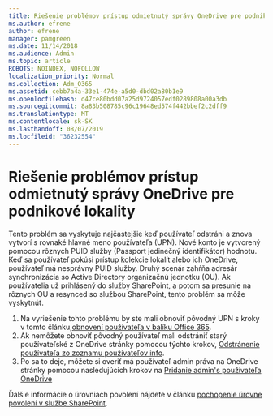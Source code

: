 ```yaml
---
title: Riešenie problémov prístup odmietnutý správy OneDrive pre podnikové lokality
ms.author: efrene
author: efrene
manager: pamgreen
ms.date: 11/14/2018
ms.audience: Admin
ms.topic: article
ROBOTS: NOINDEX, NOFOLLOW
localization_priority: Normal
ms.collection: Adm_O365
ms.assetid: cebb7a4a-33e1-474e-a5d0-dbd02a80b1e9
ms.openlocfilehash: d47ce80bdd07a25d9724057edf0289808a00a3db
ms.sourcegitcommit: 8a83b508785c96c19648ed574f442bbef2c2dff9
ms.translationtype: MT
ms.contentlocale: sk-SK
ms.lasthandoff: 08/07/2019
ms.locfileid: "36232554"
---
```

# <a name="troubleshooting-access-denied-messages-to-onedrive-for-business-sites"></a>Riešenie problémov prístup odmietnutý správy OneDrive pre podnikové lokality

Tento problém sa vyskytuje najčastejšie keď používateľ odstráni a znova vytvorí s rovnaké hlavné meno používateľa (UPN). Nové konto je vytvorený pomocou rôznych PUID služby (Passport jedinečný identifikátor) hodnotu. Keď sa používateľ pokúsi prístup kolekcie lokalít alebo ich OneDrive, používateľ má nesprávny PUID služby. Druhý scenár zahŕňa adresár synchronizácia so Active Directory organizačnú jednotku (OU). Ak používatelia už prihlásený do služby SharePoint, a potom sa presunie na rôznych OU a resynced so službou SharePoint, tento problém sa môže vyskytnúť.

1. Na vyriešenie tohto problému by ste mali obnoviť pôvodný UPN s kroky v tomto článku,[obnovení používateľa v balíku Office 365](https://docs.microsoft.com/office365/admin/add-users/restore-user?view=o365-worldwide).
2. Ak nemôžete obnoviť pôvodný používateľ mali odstrániť starý používateľské z OneDrive stránky pomocou týchto krokov, [Odstránenie používateľa zo zoznamu používateľov info](). 
3. Po sa to deje, môžete si overiť má používateľ admin práva na OneDrive stránky pomocou nasledujúcich krokov na [Pridanie admin's používateľa OneDrive](https://docs.microsoft.com/sharepoint/manage-user-profiles?redirectSourcePath=%252fen-us%252farticle%252fmanage-user-profiles-in-the-sharepoint-admin-center-494bec9c-6654-41f0-920f-f7f937ea9723#add-and-remove-admins-for-a-users-onedrive)

Ďalšie informácie o úrovniach povolení nájdete v článku [pochopenie úrovne povolení v službe SharePoint](https://docs.microsoft.com/sharepoint/understanding-permission-levels).
